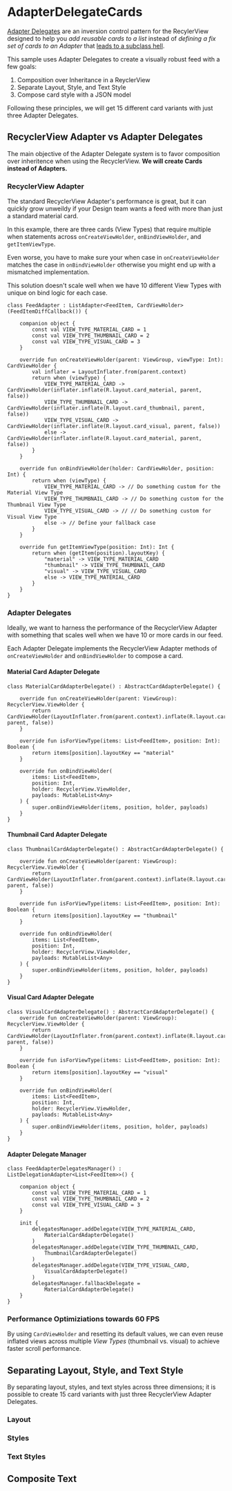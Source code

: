 # AdapterDelegateCards
[Adapter Delegates](https://github.com/sockeqwe/AdapterDelegates) are an inversion control pattern for the RecylerView designed to help you _add reusable cards to a list_ instead of _defining a fix set of cards to an Adapter_ that [leads to a subclass hell](http://hannesdorfmann.com/android/adapter-delegates).

This sample uses Adapter Delegates to create a visually robust feed with a few goals:

1. Composition over Inheritance in a ReyclerView
2. Separate Layout, Style, and Text Style
3. Compose card style with a JSON model

Following these principles, we will get 15 different card variants with just three Adapter Delegates.

## RecyclerView Adapter vs Adapter Delegates
The main objective of the Adapter Delegate system is to favor composition over inheritence when using the RecyclerView. **We will create Cards instead of Adapters.**

### RecyclerView Adapter
The standard RecyclerView Adapter's performance is great, but it can quickly grow unweildy if your Design team wants a feed with more than just a standard material card. 

In this example, there are three cards (View Types) that require multiple when statements across `onCreateViewHolder`, `onBindViewHolder`, and `getItemViewType`.

Even worse, you have to make sure your when case in `onCreateViewHolder` matches the case in `onBindViewHolder` otherwise you might end up with a mismatched implementation.

This solution doesn't scale well when we have 10 different View Types with unique on bind logic for each case.

```
class FeedAdapter : ListAdapter<FeedItem, CardViewHolder>(FeedItemDiffCallback()) {

    companion object {
        const val VIEW_TYPE_MATERIAL_CARD = 1
        const val VIEW_TYPE_THUMBNAIL_CARD = 2
        const val VIEW_TYPE_VISUAL_CARD = 3
    }

    override fun onCreateViewHolder(parent: ViewGroup, viewType: Int): CardViewHolder {
        val inflater = LayoutInflater.from(parent.context)
        return when (viewType) {
            VIEW_TYPE_MATERIAL_CARD -> CardViewHolder(inflater.inflate(R.layout.card_material, parent, false))
            VIEW_TYPE_THUMBNAIL_CARD -> CardViewHolder(inflater.inflate(R.layout.card_thumbnail, parent, false))
            VIEW_TYPE_VISUAL_CARD -> CardViewHolder(inflater.inflate(R.layout.card_visual, parent, false))
            else -> CardViewHolder(inflater.inflate(R.layout.card_material, parent, false))
        }
    }

    override fun onBindViewHolder(holder: CardViewHolder, position: Int) {
        return when (viewType) {
            VIEW_TYPE_MATERIAL_CARD -> // Do something custom for the Material View Type
            VIEW_TYPE_THUMBNAIL_CARD -> // Do something custom for the Thumbnail View Type
            VIEW_TYPE_VISUAL_CARD -> // // Do something custom for Visual View Type
            else -> // Define your fallback case
        }
    }

    override fun getItemViewType(position: Int): Int {
        return when (getItem(position).layoutKey) {
            "material" -> VIEW_TYPE_MATERIAL_CARD
            "thumbnail" -> VIEW_TYPE_THUMBNAIL_CARD
            "visual" -> VIEW_TYPE_VISUAL_CARD
            else -> VIEW_TYPE_MATERIAL_CARD
        }
    }
}
```

### Adapter Delegates
Ideally, we want to harness the performance of the RecyclerView Adapter with something that scales well when we have 10 or more cards in our feed. 

Each Adapter Delegate implements the RecyclerView Adapter methods of `onCreateViewHolder` and `onBindViewHolder` to compose a card. 

#### Material Card Adapter Delegate
```
class MaterialCardAdapterDelegate() : AbstractCardAdapterDelegate() {

    override fun onCreateViewHolder(parent: ViewGroup): RecyclerView.ViewHolder {
        return CardViewHolder(LayoutInflater.from(parent.context).inflate(R.layout.card_material, parent, false))
    }

    override fun isForViewType(items: List<FeedItem>, position: Int): Boolean {
        return items[position].layoutKey == "material"
    }

    override fun onBindViewHolder(
        items: List<FeedItem>,
        position: Int,
        holder: RecyclerView.ViewHolder,
        payloads: MutableList<Any>
    ) {
        super.onBindViewHolder(items, position, holder, payloads)
    }
}
```

#### Thumbnail Card Adapter Delegate
```
class ThumbnailCardAdapterDelegate() : AbstractCardAdapterDelegate() {

    override fun onCreateViewHolder(parent: ViewGroup): RecyclerView.ViewHolder {
        return CardViewHolder(LayoutInflater.from(parent.context).inflate(R.layout.card_thumbnail, parent, false))
    }

    override fun isForViewType(items: List<FeedItem>, position: Int): Boolean {
        return items[position].layoutKey == "thumbnail"
    }

    override fun onBindViewHolder(
        items: List<FeedItem>,
        position: Int,
        holder: RecyclerView.ViewHolder,
        payloads: MutableList<Any>
    ) {
        super.onBindViewHolder(items, position, holder, payloads)
    }
}
```

#### Visual Card Adapter Delegate
```
class VisualCardAdapterDelegate() : AbstractCardAdapterDelegate() {
    override fun onCreateViewHolder(parent: ViewGroup): RecyclerView.ViewHolder {
        return CardViewHolder(LayoutInflater.from(parent.context).inflate(R.layout.card_visual, parent, false))
    }

    override fun isForViewType(items: List<FeedItem>, position: Int): Boolean {
        return items[position].layoutKey == "visual"
    }

    override fun onBindViewHolder(
        items: List<FeedItem>,
        position: Int,
        holder: RecyclerView.ViewHolder,
        payloads: MutableList<Any>
    ) {
        super.onBindViewHolder(items, position, holder, payloads)
    }
}
```

#### Adapter Delegate Manager
```
class FeedAdapterDelegatesManager() : ListDelegationAdapter<List<FeedItem>>() {

    companion object {
        const val VIEW_TYPE_MATERIAL_CARD = 1
        const val VIEW_TYPE_THUMBNAIL_CARD = 2
        const val VIEW_TYPE_VISUAL_CARD = 3
    }

    init {
        delegatesManager.addDelegate(VIEW_TYPE_MATERIAL_CARD,
            MaterialCardAdapterDelegate()
        )
        delegatesManager.addDelegate(VIEW_TYPE_THUMBNAIL_CARD,
            ThumbnailCardAdapterDelegate()
        )
        delegatesManager.addDelegate(VIEW_TYPE_VISUAL_CARD,
            VisualCardAdapterDelegate()
        )
        delegatesManager.fallbackDelegate =
            MaterialCardAdapterDelegate()
    }
}
```

### Performance Optimiziations towards 60 FPS
By using `CardViewHolder` and resetting its default values, we can even reuse inflated views across multiple _View Types_ (thumbnail vs. visual) to achieve faster scroll performance.

## Separating Layout, Style, and Text Style
By separating layout, styles, and text styles across three dimensions; it is possible to create 15 card variants with just three RecyclerView Adapter Delegates.

### Layout
### Styles
### Text Styles

## Composite Text
